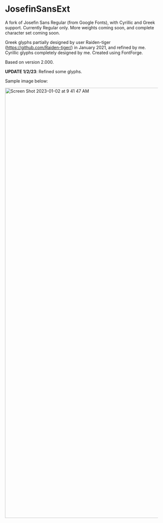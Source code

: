 # JosefinSansExt
A fork of Josefin Sans Regular (from Google Fonts), with Cyrillic and Greek support. Currently Regular only. More weights coming soon, and complete character set coming soon.

Greek glyphs partially designed by user Raiden-tiger (https://github.com/Raiden-tiger/) in January 2021, and refined by me. Cyrillic glyphs completely designed by me. Created using FontForge.

Based on version 2.000.

**UPDATE 1/2/23**: Refined some glyphs.

Sample image below: 

<img width="1412" alt="Screen Shot 2023-01-02 at 9 41 47 AM" src="https://user-images.githubusercontent.com/88398714/210239202-e5e9318a-d72e-4d3e-8193-867215ac4a92.png">

